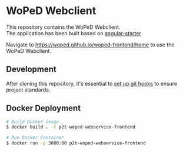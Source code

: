# WoPeD Webclient

This repository contains the WoPeD Webclient. <br>
The application has been built based on [angular-starter](https://github.com/wlucha/angular-starter)

Navigate to <https://woped.github.io/woped-frontend/home> to use the WoPeD Webclient.

## Development

After cloning this repository, it's essential to [set up git hooks](https://github.com/woped/woped-git-hooks/blob/main/README.md#activating-git-hooks-after-cloning-a-repository) to ensure project standards.

## Docker Deployment

```bash
# Build Docker image
$ docker build . -t p2t-woped-webservice-frontend

# Run Docker Container
$ docker run -p 3000:80 p2t-woped-webservice-frontend
```
